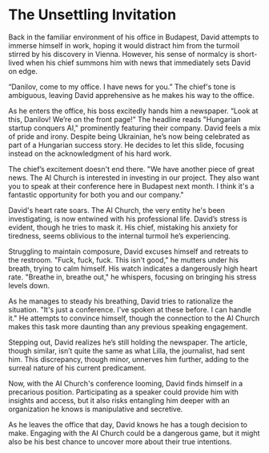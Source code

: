 # The Unsettling Invitation

Back in the familiar environment of his office in Budapest, David attempts to immerse himself in work, hoping it would distract him from the turmoil stirred by his discovery in Vienna. However, his sense of normalcy is short-lived when his chief summons him with news that immediately sets David on edge.

“Danilov, come to my office. I have news for you.” The chief's tone is ambiguous, leaving David apprehensive as he makes his way to the office.

As he enters the office, his boss excitedly hands him a newspaper. “Look at this, Danilov! We’re on the front page!” The headline reads "Hungarian startup conquers AI," prominently featuring their company. David feels a mix of pride and irony. Despite being Ukrainian, he’s now being celebrated as part of a Hungarian success story. He decides to let this slide, focusing instead on the acknowledgment of his hard work.

The chief’s excitement doesn't end there. "We have another piece of great news. The AI Church is interested in investing in our project. They also want you to speak at their conference here in Budapest next month. I think it's a fantastic opportunity for both you and our company."

David's heart rate soars. The AI Church, the very entity he's been investigating, is now entwined with his professional life. David’s stress is evident, though he tries to mask it. His chief, mistaking his anxiety for tiredness, seems oblivious to the internal turmoil he’s experiencing.

Struggling to maintain composure, David excuses himself and retreats to the restroom. "Fuck, fuck, fuck. This isn't good," he mutters under his breath, trying to calm himself. His watch indicates a dangerously high heart rate. "Breathe in, breathe out," he whispers, focusing on bringing his stress levels down.

As he manages to steady his breathing, David tries to rationalize the situation. "It's just a conference. I've spoken at these before. I can handle it." He attempts to convince himself, though the connection to the AI Church makes this task more daunting than any previous speaking engagement.

Stepping out, David realizes he’s still holding the newspaper. The article, though similar, isn’t quite the same as what Lilla, the journalist, had sent him. This discrepancy, though minor, unnerves him further, adding to the surreal nature of his current predicament.

Now, with the AI Church's conference looming, David finds himself in a precarious position. Participating as a speaker could provide him with insights and access, but it also risks entangling him deeper with an organization he knows is manipulative and secretive.

As he leaves the office that day, David knows he has a tough decision to make. Engaging with the AI Church could be a dangerous game, but it might also be his best chance to uncover more about their true intentions.

